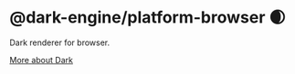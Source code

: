 # @dark-engine/platform-browser 🌒

Dark renderer for browser.

[More about Dark](https://github.com/atellmer/dark)

